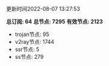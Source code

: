 更新时间2022-08-07 13:27:53

**总订阅: 64**
**总节点: 7295**
**有效节点: 2123**
- trojan节点: 95
- v2ray节点: 1744
- ssr节点: 5
- ss节点: 279
